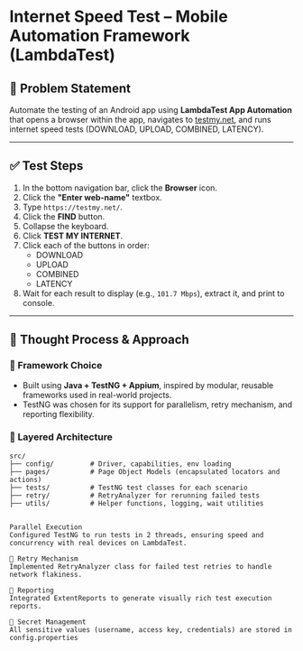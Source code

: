 # Internet Speed Test – Mobile Automation Framework (LambdaTest)

## 📌 Problem Statement

Automate the testing of an Android app using **LambdaTest App Automation** that opens a browser within the app, navigates to [testmy.net](https://testmy.net), and runs internet speed tests (DOWNLOAD, UPLOAD, COMBINED, LATENCY).

---

## ✅ Test Steps

1. In the bottom navigation bar, click the **Browser** icon.
2. Click the **"Enter web-name"** textbox.
3. Type `https://testmy.net/`.
4. Click the **FIND** button.
5. Collapse the keyboard.
6. Click **TEST MY INTERNET**.
7. Click each of the buttons in order:
   - DOWNLOAD
   - UPLOAD
   - COMBINED
   - LATENCY
8. Wait for each result to display (e.g., `101.7 Mbps`), extract it, and print to console.

---

## 🧠 Thought Process & Approach

### 🔹 Framework Choice
- Built using **Java + TestNG + Appium**, inspired by modular, reusable frameworks used in real-world projects.
- TestNG was chosen for its support for parallelism, retry mechanism, and reporting flexibility.

### 🔹 Layered Architecture

```plaintext
src/
├── config/         # Driver, capabilities, env loading
├── pages/          # Page Object Models (encapsulated locators and actions)
├── tests/          # TestNG test classes for each scenario
├── retry/          # RetryAnalyzer for rerunning failed tests
├── utils/          # Helper functions, logging, wait utilities


Parallel Execution
Configured TestNG to run tests in 2 threads, ensuring speed and concurrency with real devices on LambdaTest.

🔹 Retry Mechanism
Implemented RetryAnalyzer class for failed test retries to handle network flakiness.

🔹 Reporting
Integrated ExtentReports to generate visually rich test execution reports.

🔹 Secret Management
All sensitive values (username, access key, credentials) are stored in config.properties
